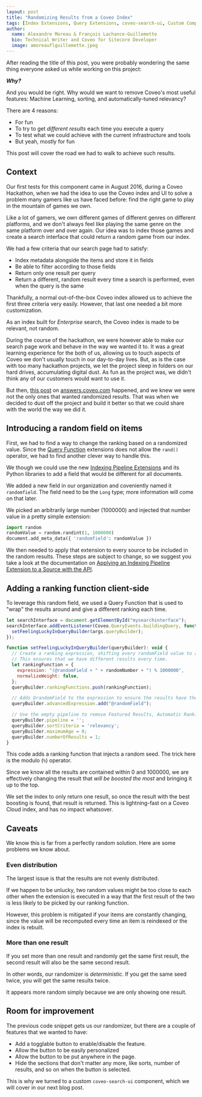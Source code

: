 ```yaml
---
layout: post
title: "Randomizing Results from a Coveo Index"
tags: [Index Extensions, Query Extensions, coveo-search-ui, Custom Component]
author:
  name: Alexandre Moreau & François Lachance-Guillemette
  bio: Technical Writer and Coveo for Sitecore Developer
  image: amoreauflguillemette.jpeg
---
```


After reading the title of this post, you were probably wondering the same thing everyone asked us while working on this project:

***Why?***

And you would be right. Why would we want to remove Coveo's most useful features: Machine Learning, sorting, and automatically-tuned relevancy?

There are 4 reasons:

* For fun
* To try to get _different results_ each time you execute a query
* To test what we could achieve with the current infrastructure and tools
* But yeah, mostly for fun

This post will cover the road we had to walk to achieve such results.

<!-- more -->

## Context

Our first tests for this component came in August 2016, during a Coveo Hackathon, when we had the idea to use the Coveo index and UI to solve a problem many gamers like us have faced before: find the right game to play in the mountain of games we own.

Like a lot of gamers, we own different games of different genres on different platforms, and we don't always feel like playing the same genre on the same platform over and over again. Our idea was to index those games and create a search interface that could return a random game from our index.

We had a few criteria that our search page had to satisfy:

* Index metadata alongside the items and store it in fields
* Be able to filter according to those fields
* Return only one result per query
* Return a different, random result every time a search is performed, even when the query is the same

Thankfully, a normal out-of-the-box Coveo index allowed us to achieve the first three criteria very easily. However, that last one needed a bit more customization.

As an index built for _Enterprise_ search, the Coveo index is made to be relevant, not random.

During the course of the hackathon, we were however able to make our search page work and behave in the way we wanted it to. It was a great learning experience for the both of us, allowing us to touch aspects of Coveo we don't usually touch in our day-to-day lives. But, as is the case with too many hackathon projects, we let the project sleep in folders on our hard drives, accumulating digital dust. As fun as the project was, we didn't think any of our customers would want to use it.

But then, [this post](https://answers.coveo.com/questions/9226/how-to-add-a-random-number-to-ranking-weights.html) on [answers.coveo.com](answers.coveo.com) happened, and we knew we were not the only ones that wanted randomized results. That was when we decided to dust off the project and build it better so that we could share with the world the way we did it.

## Introducing a random field on items

First, we had to find a way to change the ranking based on a randomized value. Since the [Query Function](https://developers.coveo.com/x/XQCq) extensions does not allow the `rand()` operator, we had to find another clever way to handle this.

We though we could use the new [Indexing Pipeline Extensions](https://developers.coveo.com/x/uQIvAg) and its Python libraries to add a field that would be different for all documents.

We added a new field in our organization and coveniently named it `randomfield`. The field need to be the `Long` type; more information will come on that later.

We picked an arbitrarily large number (1000000) and injected that number value in a pretty simple extension:

```py
import random
randomValue = random.randint(1, 1000000)
document.add_meta_data({ 'randomfield': randomValue })
```

We then needed to apply that extension to every source to be included in the random results. These steps are subject to change, so we suggest you take a look at the documentation on [Applying an Indexing Pipeline Extension to a Source with the API](https://developers.coveo.com/x/IQMvAg).

## Adding a ranking function client-side

To leverage this random field, we used a Query Function that is used to "wrap" the results around and give a different ranking each time.

```js
let searchInterface = document.getElementById("mysearchinterface");
searchInterface.addEventListener(Coveo.QueryEvents.buildingQuery, function(args) {
  setFeelingLuckyInQueryBuilder(args.queryBuilder);
});

function setFeelingLuckyInQueryBuilder(queryBuilder): void {
  // Create a ranking expression, shifting every randomField value to a random number, and wrapping them with the maximum range.
  // This ensures that we have different results every time.
  let rankingFunction = {
    expression: "(@randomField + " + randomNumber + ") % 1000000",
    normalizeWeight: false,
  };
  queryBuilder.rankingFunctions.push(rankingFunction);

  // Adds @randomField to the expression to ensure the results have the required field.
  queryBuilder.advancedExpression.add("@randomField");

  // Use the empty pipeline to remove Featured Results, Automatic Ranking, and all the other pipeline features.
  queryBuilder.pipeline = '';
  queryBuilder.sortCriteria = 'relevancy';
  queryBuilder.maximumAge = 0;
  queryBuilder.numberOfResults = 1;
}
```

This code adds a ranking function that injects a random seed. The trick here is the modulo (`%`) operator. 

Since we know all the results are contained within 0 and 1000000, we are effectively changing the result that _will be boosted the most_ and bringing it up to the top.

We set the index to only return one result, so once the result with the best boosting is found, that result is returned. This is lightning-fast on a Coveo Cloud index, and has no impact whatsover.

## Caveats

We know this is far from a perfectly random solution. Here are some problems we know about.

### Even distribution

The largest issue is that the results are not evenly distributed.

If we happen to be unlucky, two random values might be too close to each other when the extension is executed in a way that the first result of the two is less likely to be picked by our ranking function.

However, this problem is mitigated if your items are constantly changing, since the value will be recomputed every time an item is reindexed or the index is rebuilt.

### More than one result

If you set more than one result and randomly get the same first result, the second result will also be the same second result.

In other words, our randomizer is _deterministic_. If you get the same seed twice, you will get the same results twice. 

It appears more random simply because we are only showing one result.

## Room for improvement

The previous code snippet gets us our randomizer, but there are a couple of features that we wanted to have:

* Add a togglable button to enable/disable the feature.
* Allow the button to be easily personalized
* Allow the button to be put anywhere in the page.
* Hide the sections that don't matter any more, like sorts, number of results, and so on when the button is selected.

This is why we turned to a custom `coveo-search-ui` component, which we will cover in our next blog post.
